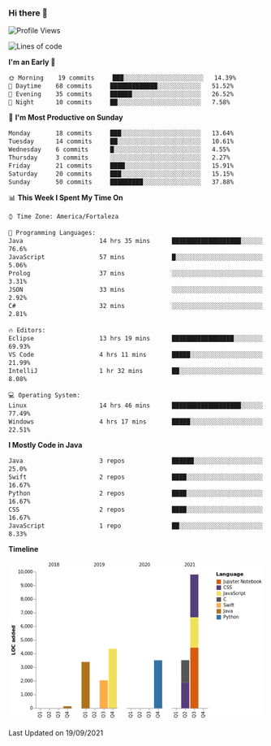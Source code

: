 ### Hi there 👋

<!--
**samuelpsouza/samuelpsouza** is a ✨ _special_ ✨ repository because its `README.md` (this file) appears on your GitHub profile.

Here are some ideas to get you started:

- 🔭 I’m currently working on ...
- 🌱 I’m currently learning ...
- 👯 I’m looking to collaborate on ...
- 🤔 I’m looking for help with ...
- 💬 Ask me about ...
- 📫 How to reach me: ...
- 😄 Pronouns: ...
- ⚡ Fun fact: ...
-->

<!--START_SECTION:waka-->
![Profile Views](http://img.shields.io/badge/Profile%20Views-20-blue)

![Lines of code](https://img.shields.io/badge/From%20Hello%20World%20I%27ve%20Written-26746%20lines%20of%20code-blue)

**I'm an Early 🐤** 

```text
🌞 Morning    19 commits     ███░░░░░░░░░░░░░░░░░░░░░░   14.39% 
🌆 Daytime    68 commits     █████████████░░░░░░░░░░░░   51.52% 
🌃 Evening    35 commits     ██████░░░░░░░░░░░░░░░░░░░   26.52% 
🌙 Night      10 commits     ██░░░░░░░░░░░░░░░░░░░░░░░   7.58%

```
📅 **I'm Most Productive on Sunday** 

```text
Monday       18 commits     ███░░░░░░░░░░░░░░░░░░░░░░   13.64% 
Tuesday      14 commits     ██░░░░░░░░░░░░░░░░░░░░░░░   10.61% 
Wednesday    6 commits      █░░░░░░░░░░░░░░░░░░░░░░░░   4.55% 
Thursday     3 commits      ░░░░░░░░░░░░░░░░░░░░░░░░░   2.27% 
Friday       21 commits     ████░░░░░░░░░░░░░░░░░░░░░   15.91% 
Saturday     20 commits     ███░░░░░░░░░░░░░░░░░░░░░░   15.15% 
Sunday       50 commits     █████████░░░░░░░░░░░░░░░░   37.88%

```


📊 **This Week I Spent My Time On** 

```text
⌚︎ Time Zone: America/Fortaleza

💬 Programming Languages: 
Java                     14 hrs 35 mins      ███████████████████░░░░░░   76.6% 
JavaScript               57 mins             █░░░░░░░░░░░░░░░░░░░░░░░░   5.06% 
Prolog                   37 mins             ░░░░░░░░░░░░░░░░░░░░░░░░░   3.31% 
JSON                     33 mins             ░░░░░░░░░░░░░░░░░░░░░░░░░   2.92% 
C#                       32 mins             ░░░░░░░░░░░░░░░░░░░░░░░░░   2.81%

🔥 Editors: 
Eclipse                  13 hrs 19 mins      █████████████████░░░░░░░░   69.93% 
VS Code                  4 hrs 11 mins       █████░░░░░░░░░░░░░░░░░░░░   21.99% 
IntelliJ                 1 hr 32 mins        ██░░░░░░░░░░░░░░░░░░░░░░░   8.08%

💻 Operating System: 
Linux                    14 hrs 46 mins      ███████████████████░░░░░░   77.49% 
Windows                  4 hrs 17 mins       █████░░░░░░░░░░░░░░░░░░░░   22.51%

```

**I Mostly Code in Java** 

```text
Java                     3 repos             ██████░░░░░░░░░░░░░░░░░░░   25.0% 
Swift                    2 repos             ████░░░░░░░░░░░░░░░░░░░░░   16.67% 
Python                   2 repos             ████░░░░░░░░░░░░░░░░░░░░░   16.67% 
CSS                      2 repos             ████░░░░░░░░░░░░░░░░░░░░░   16.67% 
JavaScript               1 repo              ██░░░░░░░░░░░░░░░░░░░░░░░   8.33%

```


**Timeline**

![Chart not found](https://raw.githubusercontent.com/samuelpsouza/samuelpsouza/main/charts/bar_graph.png) 


 Last Updated on 19/09/2021
<!--END_SECTION:waka-->